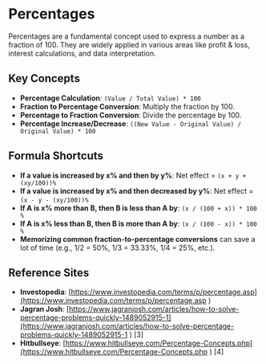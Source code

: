 # Percentages

Percentages are a fundamental concept used to express a number as a fraction of 100. They are widely applied in various areas like profit & loss, interest calculations, and data interpretation.

## Key Concepts

*   **Percentage Calculation**: `(Value / Total Value) * 100`
*   **Fraction to Percentage Conversion**: Multiply the fraction by 100.
*   **Percentage to Fraction Conversion**: Divide the percentage by 100.
*   **Percentage Increase/Decrease**: `((New Value - Original Value) / Original Value) * 100`

## Formula Shortcuts

*   **If a value is increased by x% and then by y%**: Net effect = `(x + y + (xy/100))%`
*   **If a value is increased by x% and then decreased by y%**: Net effect = `(x - y - (xy/100))%`
*   **If A is x% more than B, then B is less than A by**: `(x / (100 + x)) * 100 %`
*   **If A is x% less than B, then B is more than A by**: `(x / (100 - x)) * 100 %`
*   **Memorizing common fraction-to-percentage conversions** can save a lot of time (e.g., 1/2 = 50%, 1/3 = 33.33%, 1/4 = 25%, etc.).

## Reference Sites

*   **Investopedia**: [https://www.investopedia.com/terms/p/percentage.asp](https://www.investopedia.com/terms/p/percentage.asp )
*   **Jagran Josh**: [https://www.jagranjosh.com/articles/how-to-solve-percentage-problems-quickly-1489052915-1](https://www.jagranjosh.com/articles/how-to-solve-percentage-problems-quickly-1489052915-1 ) [3]
*   **Hitbullseye**: [https://www.hitbullseye.com/Percentage-Concepts.php](https://www.hitbullseye.com/Percentage-Concepts.php ) [4]

